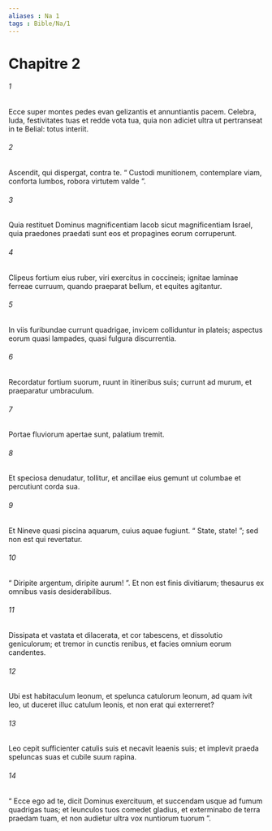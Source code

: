 ```yaml
---
aliases : Na 1
tags : Bible/Na/1
---
```


# Chapitre 2

###### 1
Ecce super montes pedes evan gelizantis et annuntiantis pacem. Celebra, Iuda, festivitates tuas et redde vota tua, quia non adiciet ultra ut pertranseat in te Belial: totus interiit.
###### 2
Ascendit, qui dispergat, contra te. “ Custodi munitionem, contemplare viam, conforta lumbos, robora virtutem valde ”.
###### 3
Quia restituet Dominus magnificentiam Iacob sicut magnificentiam Israel, quia praedones praedati sunt eos et propagines eorum corruperunt.
###### 4
Clipeus fortium eius ruber, viri exercitus in coccineis; ignitae laminae ferreae curruum, quando praeparat bellum, et equites agitantur.
###### 5
In viis furibundae currunt quadrigae, invicem colliduntur in plateis; aspectus eorum quasi lampades, quasi fulgura discurrentia.
###### 6
Recordatur fortium suorum, ruunt in itineribus suis; currunt ad murum, et praeparatur umbraculum.
###### 7
Portae fluviorum apertae sunt, palatium tremit.
###### 8
Et speciosa denudatur, tollitur, et ancillae eius gemunt ut columbae et percutiunt corda sua.
###### 9
Et Nineve quasi piscina aquarum, cuius aquae fugiunt. “ State, state! ”; sed non est qui revertatur.
###### 10
“ Diripite argentum, diripite aurum! ”. Et non est finis divitiarum; thesaurus ex omnibus vasis desiderabilibus.
###### 11
Dissipata et vastata et dilacerata, et cor tabescens, et dissolutio geniculorum; et tremor in cunctis renibus, et facies omnium eorum candentes. 
###### 12
Ubi est habitaculum leonum, et spelunca catulorum leonum, ad quam ivit leo, ut duceret illuc catulum leonis, et non erat qui exterreret?
###### 13
Leo cepit sufficienter catulis suis et necavit leaenis suis; et implevit praeda speluncas suas et cubile suum rapina.
###### 14
“ Ecce ego ad te, dicit Dominus exercituum, et succendam usque ad fumum quadrigas tuas; et leunculos tuos comedet gladius, et exterminabo de terra praedam tuam, et non audietur ultra vox nuntiorum tuorum ”.
